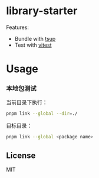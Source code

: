 # library-starter

Features:

- Bundle with [tsup](https://github.com/egoist/tsup)
- Test with [vitest](https://vitest.dev)

# Usage
### 本地包测试
当前目录下执行：
```bash
pnpm link --global --dir=./
```
目标目录：
```bash
pnpm link --global <package name>
```
## License

MIT
